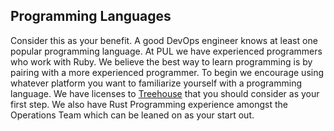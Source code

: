 ## Programming Languages

Consider this as your benefit. A good DevOps engineer knows at least one popular programming language. At PUL we have experienced programmers who work with Ruby. We believe the best way to learn programming is by pairing with a more experienced programmer. To begin we encourage using whatever platform you want to familiarize yourself with a programming language. We have licenses to [Treehouse](https://treehouse.com) that you should consider as your first step. We also have Rust Programming experience amongst the Operations Team which can be leaned on as your start out.
